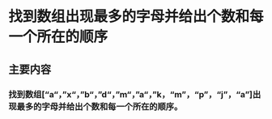 # 找到数组出现最多的字母并给出个数和每一个所在的顺序
## 主要内容
### 找到数组[“a“，”x“，”b“，”d“，”m“，”a“，”k，“m”，“p”，“j”，“a”]出现最多的字母并给出个数和每一个所在的顺序。